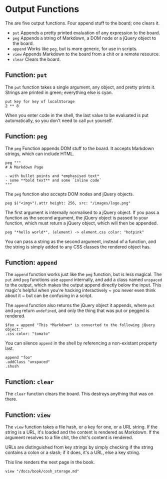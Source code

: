 # Output Functions

The are five output functions. Four append stuff to the board; one clears it.

- `put` Appends a pretty printed evaluation of any expression to the board.
- `peg` Appends a string of Markdown, a DOM node or a jQuery object to the board.
- `append` Works like `peg`, but is more generic, for use in scripts.
- `view` Appends Markdown to the board from a chit or a remote resource.
- `clear` Clears the board.

## Function: `put`

The `put` function takes a single argument, any object, and pretty prints it.
Strings are printed in green; everything else is cyan.

    put key for key of localStorage
    2 ** 8

When you enter code in the shell, the last value to be evaluated is put
automatically, so you don't need to call `put` yourself.

## Function: `peg`

The `peg` Function appends DOM stuff to the board. It accepts Markdown
strings, which can include HTML.

    peg """
    # A Markdown Page

    - with bullet points and *emphasised text*
    - some **bold text** and some `inline code`
    """

The `peg` function also accepts DOM nodes and jQuery objects.

    peg $("<img>").attr height: 256, src: "/images/logo.png"

The first argument is internally normalised to a jQuery object. If you pass a
function as the second argument, the jQuery object is passed to your function,
which must return a jQuery object, which will then be appended.

    peg "*hello world*", (element) -> element.css color: "hotpink"

You can pass a string as the second argument, instead of a function, and the
string is simply added to any CSS classes the rendered object has.

## Function: `append`

The `append` function works just like the `peg` function, but is less magical.
The `put` and `peg` functions use `append` internally, and add a class named
`unspaced` to the output, which makes the output append directly below the input.
This magic's helpful when you're hacking interactively ~ you never even think
about it ~ but can be confusing in a script.

The `append` function also returns the jQuery object it appends, where `put` and
`peg` return `undefined`, and only the thing that was put or pegged is rendered.

    $foo = append "This *Markdown* is converted to the following jQuery object:"
    .css color: "tomato"

You can silence `append` in the shell by referencing a non-existant property last.

    append "foo"
    .addClass "unspaced"
    .shush

## Function: `clear`

The `clear` function clears the board. This destroys anything that was on there.

## Function: `view`

The `view` function takes a file hash, or a key for one, or a URL string. If the
string is a URL, it's loaded and the content is rendered as Markdown. If the argument
resolves to a file chit, the chit's content is rendered.

URLs are distinguished from key strings by simply checking if the string contains a
colon or a slash; if it does, it's a URL, else a key string.

This line renders the next page in the book.

    view "/docs/book/cosh_storage.md"
